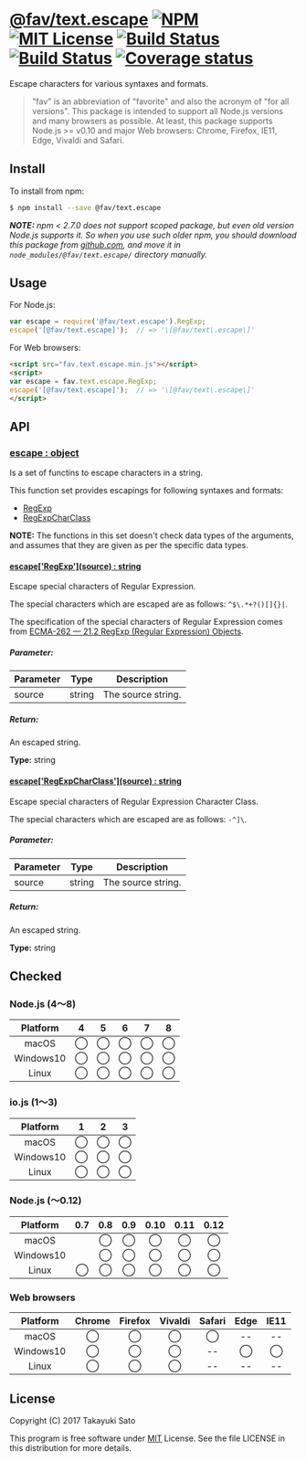 # [@fav/text.escape][repo-url] [![NPM][npm-img]][npm-url] [![MIT License][mit-img]][mit-url] [![Build Status][travis-img]][travis-url] [![Build Status][appveyor-img]][appveyor-url] [![Coverage status][coverage-img]][coverage-url]

Escape characters for various syntaxes and formats.

> "fav" is an abbreviation of "favorite" and also the acronym of "for all versions".
> This package is intended to support all Node.js versions and many browsers as possible.
> At least, this package supports Node.js >= v0.10 and major Web browsers: Chrome, Firefox, IE11, Edge, Vivaldi and Safari.


## Install

To install from npm:

```sh
$ npm install --save @fav/text.escape
```

***NOTE:*** *npm < 2.7.0 does not support scoped package, but even old version Node.js supports it. So when you use such older npm, you should download this package from [github.com][repo-url], and move it in `node_modules/@fav/text.escape/` directory manually.*


## Usage

For Node.js:

```js
var escape = require('@fav/text.escape').RegExp;
escape('[@fav/text.escape]');  // => '\[@fav/text\.escape\]'
```

For Web browsers:

```html
<script src="fav.text.escape.min.js"></script>
<script>
var escape = fav.text.escape.RegExp;
escape('[@fav/text.escape]');  // => '\[@fav/text\.escape\]'
</script>
```


## API

### <u>escape : object</u>

Is a set of functins to escape characters in a string.

This function set provides escapings for following syntaxes and formats:

- [RegExp](#regexp)
- [RegExpCharClass](#regexp_charclass)

**NOTE:** The functions in this set doesn't check data types of the arguments, and assumes that they are given as per the specific data types.

<a name="regexp"></a>

#### <u>escape\['RegExp'\](source) : string</u>

Escape special characters of Regular Expression.

The special characters which are escaped are as follows: `^$\.*+?()[]{}|`.

The specification of the special characters of Regular Expression comes from [ECMA-262 — 21.2 RegExp (Regular Expression) Objects](http://ecma-international.org/ecma-262/7.0/#sec-patterns).

##### Parameter:

| Parameter |  Type  | Description                                |
|-----------|:------:|--------------------------------------------|
| source    | string | The source string.                         |

##### Return:

An escaped string.

**Type:** string


<a name="regexp_charclass"></a>

#### <u>escape\['RegExpCharClass'\](source) : string</u>

Escape special characters of Regular Expression Character Class.

The special characters which are escaped are as follows: `-^]\`.

##### Parameter:

| Parameter |  Type  | Description                                |
|-----------|:------:|--------------------------------------------|
| source    | string | The source string.                         |

##### Return:

An escaped string.

**Type:** string


## Checked                                                                      

### Node.js (4〜8)

| Platform  |   4    |   5    |   6    |   7    |   8    |
|:---------:|:------:|:------:|:------:|:------:|:------:|
| macOS     |&#x25ef;|&#x25ef;|&#x25ef;|&#x25ef;|&#x25ef;|
| Windows10 |&#x25ef;|&#x25ef;|&#x25ef;|&#x25ef;|&#x25ef;|
| Linux     |&#x25ef;|&#x25ef;|&#x25ef;|&#x25ef;|&#x25ef;|

### io.js (1〜3)

| Platform  |   1    |   2    |   3    |
|:---------:|:------:|:------:|:------:|
| macOS     |&#x25ef;|&#x25ef;|&#x25ef;|
| Windows10 |&#x25ef;|&#x25ef;|&#x25ef;|
| Linux     |&#x25ef;|&#x25ef;|&#x25ef;|

### Node.js (〜0.12)

| Platform  |  0.7   |  0.8   |  0.9   |  0.10  |  0.11  |  0.12  |
|:---------:|:------:|:------:|:------:|:------:|:------:|:------:|
| macOS     |        |&#x25ef;|&#x25ef;|&#x25ef;|&#x25ef;|&#x25ef;|
| Windows10 |        |&#x25ef;|&#x25ef;|&#x25ef;|&#x25ef;|&#x25ef;|
| Linux     |&#x25ef;|&#x25ef;|&#x25ef;|&#x25ef;|&#x25ef;|&#x25ef;|

### Web browsers

| Platform  | Chrome | Firefox | Vivaldi | Safari |  Edge  | IE11   |
|:---------:|:------:|:-------:|:-------:|:------:|:------:|:------:|
| macOS     |&#x25ef;|&#x25ef; |&#x25ef; |&#x25ef;|   --   |   --   |
| Windows10 |&#x25ef;|&#x25ef; |&#x25ef; |   --   |&#x25ef;|&#x25ef;|
| Linux     |&#x25ef;|&#x25ef; |&#x25ef; |   --   |   --   |   --   |


## License

Copyright (C) 2017 Takayuki Sato

This program is free software under [MIT][mit-url] License.
See the file LICENSE in this distribution for more details.

[repo-url]: https://github.com/sttk/fav-text.escape/
[npm-img]: https://img.shields.io/badge/npm-v0.1.1-blue.svg
[npm-url]: https://www.npmjs.com/package/@fav/text.escape
[mit-img]: https://img.shields.io/badge/license-MIT-green.svg
[mit-url]: https://opensource.org/licenses/MIT
[travis-img]: https://travis-ci.org/sttk/fav-text.escape.svg?branch=master
[travis-url]: https://travis-ci.org/sttk/fav-text.escape
[appveyor-img]: https://ci.appveyor.com/api/projects/status/github/sttk/fav-text.escape?branch=master&svg=true
[appveyor-url]: https://ci.appveyor.com/project/sttk/fav-text-escape
[coverage-img]: https://coveralls.io/repos/github/sttk/fav-text.escape/badge.svg?branch=master
[coverage-url]: https://coveralls.io/github/sttk/fav-text.escape?branch=master
